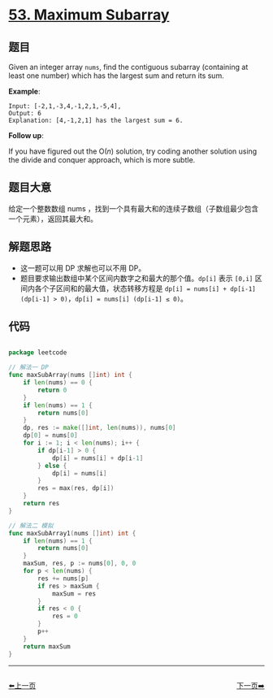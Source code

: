 # [53. Maximum Subarray](https://leetcode.com/problems/maximum-subarray/)


## 题目

Given an integer array `nums`, find the contiguous subarray (containing at least one number) which has the largest sum and return its sum.

**Example**:


    Input: [-2,1,-3,4,-1,2,1,-5,4],
    Output: 6
    Explanation: [4,-1,2,1] has the largest sum = 6.


**Follow up**:

If you have figured out the O(*n*) solution, try coding another solution using the divide and conquer approach, which is more subtle.

## 题目大意

给定一个整数数组 nums ，找到一个具有最大和的连续子数组（子数组最少包含一个元素），返回其最大和。

## 解题思路

- 这一题可以用 DP 求解也可以不用 DP。
- 题目要求输出数组中某个区间内数字之和最大的那个值。`dp[i]` 表示 `[0,i]` 区间内各个子区间和的最大值，状态转移方程是 `dp[i] = nums[i] + dp[i-1] (dp[i-1] > 0)`，`dp[i] = nums[i] (dp[i-1] ≤ 0)`。

## 代码

```go

package leetcode

// 解法一 DP
func maxSubArray(nums []int) int {
	if len(nums) == 0 {
		return 0
	}
	if len(nums) == 1 {
		return nums[0]
	}
	dp, res := make([]int, len(nums)), nums[0]
	dp[0] = nums[0]
	for i := 1; i < len(nums); i++ {
		if dp[i-1] > 0 {
			dp[i] = nums[i] + dp[i-1]
		} else {
			dp[i] = nums[i]
		}
		res = max(res, dp[i])
	}
	return res
}

// 解法二 模拟
func maxSubArray1(nums []int) int {
	if len(nums) == 1 {
		return nums[0]
	}
	maxSum, res, p := nums[0], 0, 0
	for p < len(nums) {
		res += nums[p]
		if res > maxSum {
			maxSum = res
		}
		if res < 0 {
			res = 0
		}
		p++
	}
	return maxSum
}

```


----------------------------------------------
<div style="display: flex;justify-content: space-between;align-items: center;">
<p><a href="https://books.halfrost.com/leetcode/ChapterFour/0052.N-Queens-II/">⬅️上一页</a></p>
<p><a href="https://books.halfrost.com/leetcode/ChapterFour/0054.Spiral-Matrix/">下一页➡️</a></p>
</div>
